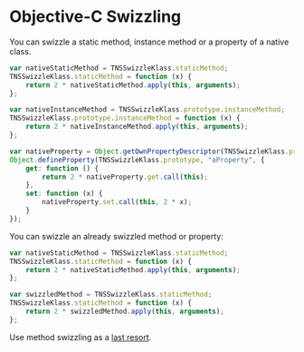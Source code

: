 # Objective-C Swizzling

You can swizzle a static method, instance method or a property of a native class.

```javascript
var nativeStaticMethod = TNSSwizzleKlass.staticMethod;
TNSSwizzleKlass.staticMethod = function (x) {
    return 2 * nativeStaticMethod.apply(this, arguments);
};

var nativeInstanceMethod = TNSSwizzleKlass.prototype.instanceMethod;
TNSSwizzleKlass.prototype.instanceMethod = function (x) {
    return 2 * nativeInstanceMethod.apply(this, arguments);
};

var nativeProperty = Object.getOwnPropertyDescriptor(TNSSwizzleKlass.prototype, "aProperty");
Object.defineProperty(TNSSwizzleKlass.prototype, "aProperty", {
    get: function () {
        return 2 * nativeProperty.get.call(this);
    },
    set: function (x) {
        nativeProperty.set.call(this, 2 * x);
    }
});
```

You can swizzle an already swizzled method or property:

```javascript
var nativeStaticMethod = TNSSwizzleKlass.staticMethod;
TNSSwizzleKlass.staticMethod = function (x) {
    return 2 * nativeStaticMethod.apply(this, arguments);
};

var swizzledMethod = TNSSwizzleKlass.staticMethod;
TNSSwizzleKlass.staticMethod = function (x) {
    return 2 * swizzledMethod.apply(this, arguments);
};
```

Use method swizzling as a [last resort](http://nshipster.com/method-swizzling/#considerations).

